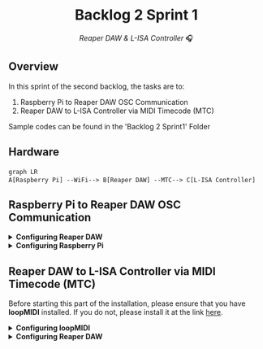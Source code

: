 <h1 align="center">
  Backlog 2 Sprint 1
</h1>

<p align="center">
  <i align="center">Reaper DAW & L-ISA Controller </i>🎧
</p>

## Overview
In this sprint of the second backlog, the tasks are to:
1. Raspberry Pi to Reaper DAW OSC Communication
2. Reaper DAW to L-ISA Controller via MIDI Timecode (MTC)

Sample codes can be found in the 'Backlog 2 Sprint1' Folder

## Hardware
```mermaid
graph LR
A[Raspberry Pi] --WiFi--> B[Reaper DAW] --MTC--> C[L-ISA Controller]
```

## Raspberry Pi to Reaper DAW OSC Communication
<details><summary><b>Configuring Reaper DAW</b></summary>
  
1. Go to <b>Reaper Preferences</b> using the shortcut `Ctrl + P`
  
2. Navigate to **Control/OSC/Web** (Purple Box)
  
3. Click on `Add` to configure a new OSC device.

   ![alt text](./diagram/reaper_preference.png)

    *Reaper Preference Windows*
  
    *Image taken from Huats-Club*

4. Configure **new OSC Device** as shown in the picture below.

   <img src ="./diagram/reaper_osc_device.png" width=637px height=459px>

   *Image taken from Huats-Club*
   
</details>

<details><summary><b>Configuring Raspberry Pi</b></summary>
  
  1. Create a directory folder for the [GUI](./Backlog%202%20Sprint1/Gui.py), [Markers](./Backlog%202%20Sprint1/markers.py) and [Play_stop](./Backlog%202%20Sprint1/play_stop.py) files. For example, we can name this folder *reaper*.

     ```
     mkdir reaper
     ```

  2. Please copy the files below into the folder directory `~/reaper`

     ```
     Gui.py
     markers.py
     play_stop.py
     ```

  3. Edit the IP address in the various files to that of the Laptop that is running reaper

     - Line 19 of `markers.py`
       
       ```
       PI_A_ADDR = "REAPER LAPTOP IP ADDR"
       ```
       
     - Line 19 of `play_stop.py`

       ```
       PI_A_ADDR = "REAPER LAPTOP IP ADDR"
       ```

  4. Run the GUI file, where it has called markers and play_stop functions from the markers.py and play_stop.py. If the files were installed properly and the OSC was configured correctly, the Play/Stop button will Play and Stop the track, and the marker buttons will send the playback to the various markers.

     ```
       python3 Gui.py
     ```
     
</details>

## Reaper DAW to L-ISA Controller via MIDI Timecode (MTC)
Before starting this part of the installation, please ensure that you have **loopMIDI** installed. If you do not, please install it at the link [here](https://www.tobias-erichsen.de/software/loopmidi.html).

<details><summary><b>Configuring loopMIDI</b></summary>
  
After installation of loopMIDI, create a new port by just:
1. Typing in any name you would like for your MIDI port (Red Box), in this case, the port name will be called me2me.
2. Press the '+' button (Yellow Box)
   
   <img src="./diagram/loopMIDIconfig.png">

   *loopMIDI Setup Page*
   
</details>

<details><summary><b>Configuring Reaper DAW</b></summary>

1. Go to **Reaper Preferences** by pressing `Ctrl + P`
   
2. Navigate to **VST** (Yellow Box)

3. Enter the path to the folder where your L-ISA plugins are installed e.g: (Red Box)
```
c:\Program Files\L-Acoustics\L-ISA Controller\VST3\
```
4. Hit Rescan (Blue Box)

   <img src="./diagram/ReaperConfig.png">

   *Reaper Config Menu*

5. Still in the Reaper Preferences, navigate to Audio, then to Devices.

6. Select L-ISA Audio Bridge as an audio device.

</details>
